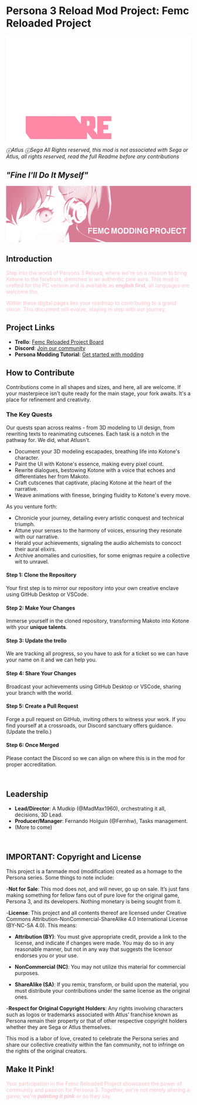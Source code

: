# Persona 3 Reload Mod Project: Femc Reloaded Project

![logo in Pink](img/readmelogo.png)

_ⓒAtlus ⓒSega All Rights reserved, this mod is not associated with Sega or Atlus, all rights reserved, read the full Readme before any contributions_

## _"Fine I'll Do It Myself"_
![Kotone in Pink](img/readmeimg.png)

## Introduction
<foo style="color:pink;">Step into the world of Persona 3 Reload, where we're on a mission to bring Kotone to the forefront, drenched in an authentic pink aura. This mod is crafted for the PC version and is available as **english first**, all languages are welcome tho.</foo>

<foo style="color:pink;">Within these digital pages lies your roadmap to contributing to a grand vision. This document will evolve, staying in step with our journey. </foo>

## Project Links
- **Trello**: [Femc Reloaded Project Board](https://trello.com/b/jxq6wO79/femc-reloaded-project)
- **Discord**: [Join our community](https://discord.gg/yxtDmX7qXd)
- **Persona Modding Tutorial**: [Get started with modding](https://gamebanana.com/tuts/17156)

## How to Contribute
Contributions come in all shapes and sizes, and here, all are welcome. If your masterpiece isn't quite ready for the main stage, your fork awaits. It's a place for refinement and creativity.

### The Key Quests
Our quests span across realms - from 3D modeling to UI design, from rewriting texts to reanimating cutscenes. Each task is a notch in the pathway for. We did, what Atlusn't.

- Document your 3D modeling escapades, breathing life into Kotone's character.
- Paint the UI with Kotone's essence, making every pixel count.
- Rewrite dialogues, bestowing Kotone with a voice that echoes and differentiates her from Makoto.
- Craft cutscenes that captivate, placing Kotone at the heart of the narrative.
- Weave animations with finesse, bringing fluidity to Kotone's every move.

As you venture forth:
- Chronicle your journey, detailing every artistic conquest and technical triumph.
- Attune your senses to the harmony of voices, ensuring they resonate with our narrative.
- Herald your achievements, signaling the audio alchemists to concoct their aural elixirs.
- Archive anomalies and curiosities, for some enigmas require a collective wit to unravel.

#### Step 1: Clone the Repository
Your first step is to mirror our repository into your own creative enclave using GitHub Desktop or VSCode.


#### Step 2: Make Your Changes
Immerse yourself in the cloned repository, transforming Makoto into Kotone with your **unique talents**.


#### Step 3: Update the trello
We are tracking all progress, so you have to ask for a ticket so we can have your name on it and we can help you.


#### Step 4: Share Your Changes
Broadcast your achievements using GitHub Desktop or VSCode, sharing your branch with the world.


#### Step 5: Create a Pull Request
Forge a pull request on GitHub, inviting others to witness your work. If you find yourself at a crossroads, our Discord sanctuary offers guidance. (Update the trello.)


#### Step 6: Once Merged
Please contact the Discord so we can align on where this is in the mod for proper accreditation.

<br/>

## Leadership
- **Lead/Director**: A Mudkip (@MadMax1960), orchestrating it all, decisions, 3D Lead.
- **Producer/Manager**: Fernando Holguin (@Fernhw), Tasks management. 
- (More to come)

<br/>


## IMPORTANT: Copyright and License

This project is a fanmade mod (modification) created as a homage to the Persona series. Some things to note include:

-**Not for Sale**: This mod does not, and will never, go up on sale. It’s just fans making something for fellow fans out of pure love for the original game, Persona 3, and its developers. Nothing monetary is being sought from it.

-**License**: This project and all contents thereof are licensed under Creative Commons Attribution-NonCommercial-ShareAlike 4.0 International License (BY-NC-SA 4.0). This means:

- **Attribution (BY)**: You must give appropriate credit, provide a link to the license, and indicate if changes were made. You may do so in any reasonable manner, but not in any way that suggests the licensor endorses you or your use.

- **NonCommercial (NC)**: You may not utilize this material for commercial purposes.

- **ShareAlike (SA)**: If you remix, transform, or build upon the material, you must distribute your contributions under the same license as the original ones.

-**Respect for Original Copyright Holders**: Any rights involving characters such as logos or trademarks associated with Atlus’ franchise known as Persona remain their property or that of other respective copyright holders whether they are Sega or Atlus themselves.

This mod is a labor of love, created to celebrate the Persona series and share our collective creativity within the fan community, not to infringe on the rights of the original creators.


## Make It Pink!
<foo style="color:pink;">Your participation in the Femc Reloaded Project showcases the power of community and passion for Persona 3. Together, we're not merely altering a game; we're _**painting it pink**_ or so they say.</foo>